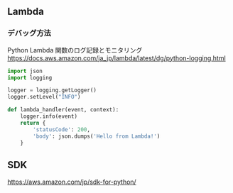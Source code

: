 ## Lambda

### デバッグ方法

Python Lambda 関数のログ記録とモニタリング  
https://docs.aws.amazon.com/ja_jp/lambda/latest/dg/python-logging.html

```python
import json
import logging

logger = logging.getLogger()
logger.setLevel("INFO")

def lambda_handler(event, context):
    logger.info(event)
    return {
        'statusCode': 200,
        'body': json.dumps('Hello from Lambda!')
    }
```

## SDK
https://aws.amazon.com/jp/sdk-for-python/
